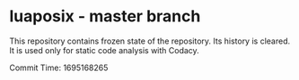 # luaposix - master branch

This repository contains frozen state of the repository.
Its history is cleared. It is used only for static code
analysis with Codacy.

Commit Time: 1695168265